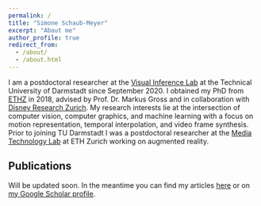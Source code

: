 ```yaml
---
permalink: /
title: "Simone Schaub-Meyer"
excerpt: "About me"
author_profile: true
redirect_from: 
  - /about/
  - /about.html
---
```


I am a postdoctoral researcher at the [Visual Inference Lab](https://www.visinf.tu-darmstadt.de/) at the Technical University of Darmstadt since September 2020. I obtained my PhD from [ETHZ](https://www.inf.ethz.ch/) in 2018, advised by Prof. Dr. Markus Gross and in collaboration with [Disney Research Zurich](https://studios.disneyresearch.com/). My research interests lie at the intersection of computer vision, computer graphics, and machine learning with a focus on motion representation, temporal interpolation, and video frame synthesis. Prior to joining TU Darmstadt I was a postdoctoral researcher at the [Media Technology Lab](https://mtc.ethz.ch/) at ETH Zurich working on augmented reality.


## Publications
Will be updated soon.
In the meantime you can find my articles [here](https://people.inf.ethz.ch/~meyersi/) or on [my Google Scholar profile](https://scholar.google.ch/citations?user=05-lAc8AAAAJ&hl).